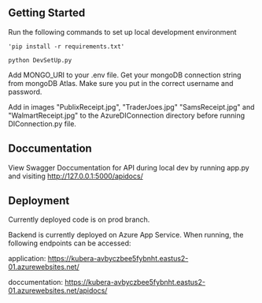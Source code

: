 ## Getting Started

Run the following commands to set up local development environment

`'pip install -r requirements.txt'`

`python DevSetUp.py`

Add MONGO_URI to your .env file. 
Get your mongoDB connection string from mongoDB Atlas. Make sure you put in the correct username and password.

Add in images "PublixReceipt.jpg", "TraderJoes.jpg" "SamsReceipt.jpg" and "WalmartReceipt.jpg" to the AzureDIConnection directory before running DIConnection.py file.

## Doccumentation

View Swagger Doccumentation for API during local dev by running app.py and visiting http://127.0.0.1:5000/apidocs/

## Deployment

Currently deployed code is on prod branch. 

Backend is currently deployed on Azure App Service. When running, the following endpoints can be accessed:

application: https://kubera-avbyczbee5fybnht.eastus2-01.azurewebsites.net/

doccumentation: https://kubera-avbyczbee5fybnht.eastus2-01.azurewebsites.net/apidocs/
